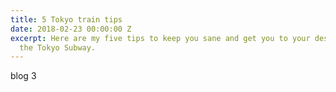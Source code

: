 ```yaml
---
title: 5 Tokyo train tips
date: 2018-02-23 00:00:00 Z
excerpt: Here are my five tips to keep you sane and get you to your destination on
  the Tokyo Subway.
---
```


blog 3